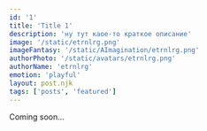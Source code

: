 ```yaml
---
id: '1'
title: 'Title 1'
description: 'ну тут каое-то краткое описание'
image: '/static/etrnlrg.png'
imageFantasy: '/static/AImagination/etrnlrg.png'
authorPhoto: '/static/avatars/etrnlrg.png'
authorName: 'etrnlrg'
emotion: 'playful'
layout: post.njk
tags: ['posts', 'featured']
---
```


Coming soon...
